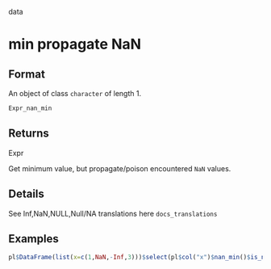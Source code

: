 data

# min propagate NaN

## Format

An object of class `character` of length 1.

```r
Expr_nan_min
```

## Returns

Expr

Get minimum value, but propagate/poison encountered `NaN` values.

## Details

See Inf,NaN,NULL,Null/NA translations here `docs_translations`

## Examples

```r
pl$DataFrame(list(x=c(1,NaN,-Inf,3)))$select(pl$col("x")$nan_min()$is_nan()) #is true
```